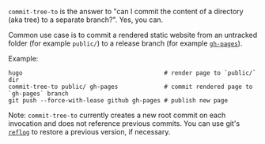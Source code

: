 `commit-tree-to` is the answer to "can I commit the content of a
directory (aka tree) to a separate branch?". Yes, you can.

Common use case is to commit a rendered static website from an untracked
folder (for example `public/`) to a release branch (for example
[`gh-pages`](https://help.github.com/en/articles/configuring-a-publishing-source-for-github-pages)).

Example:

```
hugo                                        # render page to `public/` dir
commit-tree-to public/ gh-pages             # commit rendered page to `gh-pages` branch
git push --force-with-lease github gh-pages # publish new page
```

Note: `commit-tree-to` currently creates a new root commit on each invocation
and does not reference previous commits. You can use git's
[`reflog`](https://git-scm.com/docs/git-reflog) to restore a previous version,
if necessary.
